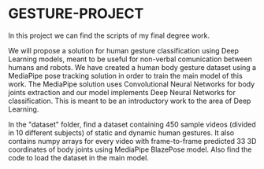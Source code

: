 # GESTURE-PROJECT

In this project we can find the scripts of my final degree work.

We will propose a solution for human gesture classification using Deep Learning models, meant to be useful for non-verbal comunication between humans and robots. We have created a human body gesture dataset using a MediaPipe pose tracking solution in order to train the main model of this work. The MediaPipe solution uses Convolutional Neural Networks for body joints extraction and our model implements Deep Neural Networks for classification. This is meant to be an introductory work to the area of Deep Learning.

In the "dataset" folder, find a dataset containing 450 sample videos (divided in 10 different subjects) of static and dynamic human gestures. It also contains numpy arrays for every video with frame-to-frame predicted 33 3D coordinates of body joints using MediaPipe BlazePose model. Also find the code to load the dataset in the main model.
